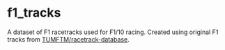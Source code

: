 # f1_tracks

A dataset of F1 racetracks used for F1/10 racing. Created using original F1 tracks from [TUMFTM/racetrack-database](https://github.com/TUMFTM/racetrack-database).

